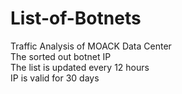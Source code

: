 # List-of-Botnets
Traffic Analysis of MOACK Data Center  
The sorted out botnet IP  
The list is updated every 12 hours  
IP is valid for 30 days
